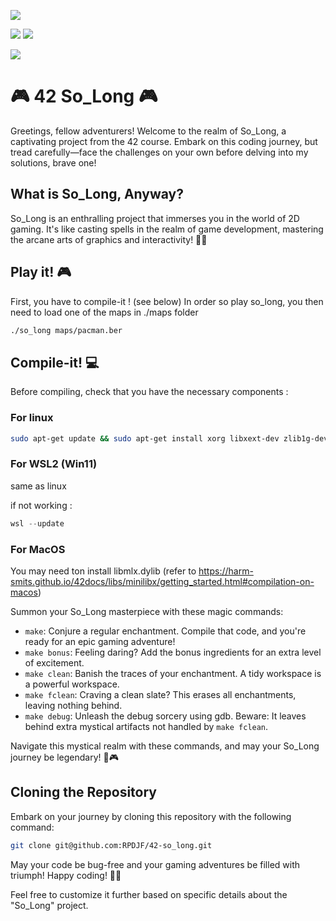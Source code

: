 ![](https://img.shields.io/github/languages/code-size/rpdjf/42-so_long?color=5BCFFF)

![](https://img.shields.io/badge/windows%20terminal-4D4D4D?style=for-the-badge&logo=windows%20terminal&logoColor=white)
![](https://img.shields.io/badge/WSL-0a97f5?style=for-the-badge&logo=linux&logoColor=white)

![](	https://img.shields.io/badge/mac%20os-000000?style=for-the-badge&logo=apple&logoColor=white)
# 🎮 42 So_Long 🎮

Greetings, fellow adventurers! Welcome to the realm of So_Long, a captivating project from the 42 course. Embark on this coding journey, but tread carefully—face the challenges on your own before delving into my solutions, brave one!

## What is So_Long, Anyway?

So_Long is an enthralling project that immerses you in the world of 2D gaming. It's like casting spells in the realm of game development, mastering the arcane arts of graphics and interactivity! 🧙‍♂️

## Play it! 🎮

First, you have to compile-it ! (see below)
In order so play so_long, you then need to load one of the maps in ./maps folder
```bash
./so_long maps/pacman.ber
```

## Compile-it! 💻

Before compiling, check that you have the necessary components :
### For linux
```bash
sudo apt-get update && sudo apt-get install xorg libxext-dev zlib1g-dev libbsd-dev
```

### For WSL2 (Win11)
same as linux

if not working :
```powershell
wsl --update
```

### For MacOS
You may need ton install libmlx.dylib (refer to https://harm-smits.github.io/42docs/libs/minilibx/getting_started.html#compilation-on-macos)

Summon your So_Long masterpiece with these magic commands:

- `make`: Conjure a regular enchantment. Compile that code, and you're ready for an epic gaming adventure!
- `make bonus`: Feeling daring? Add the bonus ingredients for an extra level of excitement.
- `make clean`: Banish the traces of your enchantment. A tidy workspace is a powerful workspace.
- `make fclean`: Craving a clean slate? This erases all enchantments, leaving nothing behind.
- `make debug`: Unleash the debug sorcery using gdb. Beware: It leaves behind extra mystical artifacts not handled by `make fclean`.

Navigate this mystical realm with these commands, and may your So_Long journey be legendary! 🌟🎮

## Cloning the Repository

Embark on your journey by cloning this repository with the following command:

```bash
git clone git@github.com:RPDJF/42-so_long.git
```

May your code be bug-free and your gaming adventures be filled with triumph! Happy coding! 🚀✨

Feel free to customize it further based on specific details about the "So_Long" project.
